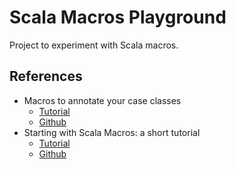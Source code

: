 # Scala Macros Playground

Project to experiment with Scala macros.

## References

- Macros to annotate your case classes
    - [Tutorial](http://www.47deg.com/blog/scala-macros-annotate-your-case-classes)
    - [Github](https://github.com/47deg/annotate-your-case-classes)
- Starting with Scala Macros: a short tutorial
    - [Tutorial](http://www.warski.org/blog/2012/12/starting-with-scala-macros-a-short-tutorial/)
    - [Github](https://github.com/adamw/scala-macro-debug/)
    